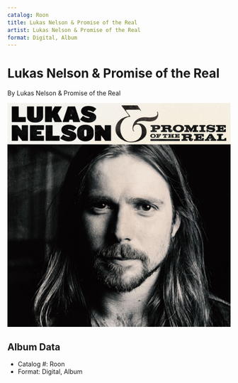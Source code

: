 ```yaml
---
catalog: Roon
title: Lukas Nelson & Promise of the Real
artist: Lukas Nelson & Promise of the Real
format: Digital, Album
---
```


# Lukas Nelson & Promise of the Real

By Lukas Nelson & Promise of the Real

![](../../assets/albumcovers/Lukas_Nelson_and_Promise_of_the_Real-Lukas_Nelson_and_Promise_of_the_Real.png)

## Album Data

- Catalog #: Roon
- Format: Digital, Album

